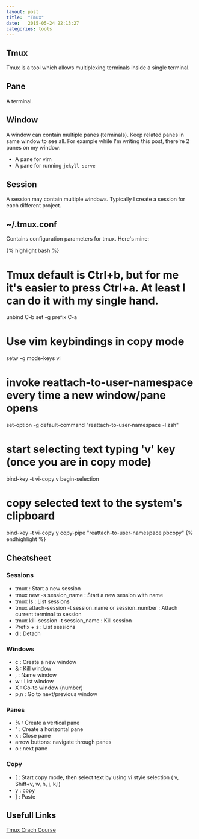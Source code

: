 ```yaml
---
layout: post
title:  "Tmux"
date:   2015-05-24 22:13:27
categories: tools
---
```


## Tmux
Tmux is a tool which allows multiplexing terminals inside a single terminal.

## Pane
A terminal.

## Window
A window can contain multiple panes (terminals). Keep related panes in same window to see all. For example while I'm writing this post, there're 2  
panes on my window:
* A pane for vim
* A pane for running `jekyll serve`

## Session
A session may contain multiple windows. Typically I create a session for each different project.

## ~/.tmux.conf
Contains configuration parameters for tmux. Here's mine:


{% highlight bash %}
# Tmux default is Ctrl+b, but for me it's easier to press Ctrl+a. At least I can do it with my single hand.
unbind C-b
set -g prefix C-a

# Use vim keybindings in copy mode
setw -g mode-keys vi

# invoke reattach-to-user-namespace every time a new window/pane opens
set-option -g default-command "reattach-to-user-namespace -l zsh"
#
# start selecting text typing 'v' key (once you are in copy mode)
bind-key -t vi-copy v begin-selection
# copy selected text to the system's clipboard
bind-key -t vi-copy y copy-pipe "reattach-to-user-namespace pbcopy"
{% endhighlight %}

## Cheatsheet

### Sessions
* tmux : Start a new session
* tmux new -s session_name : Start a new session with name
* tmux ls : List sessions
* tmux attach-session -t session_name or session_number : Attach current terminal to session
* tmux kill-session -t session_name : Kill session
* Prefix + s : List sessions
* d : Detach

### Windows
* c : Create a new window
* & : Kill window
* , : Name window
* w : List window
* X : Go-to window (number)
* p,n : Go to next/previous window

### Panes
* % : Create a vertical pane
* " : Create a horizontal pane
* x : Close pane
* arrow buttons: navigate through panes
* o : next pane

### Copy
* [ : Start copy mode, then select text by using vi style selection ( v, Shift+v, w, h, j, k,l)
* y : copy
* ] : Paste

## Usefull Links
[Tmux Crach Course](http://tangosource.com/blog/a-tmux-crash-course-tips-and-tweaks/)

